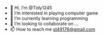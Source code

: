 - 👋 Hi, I’m @Tidy1245
- 👀 I’m interested in playing computer game 
- 🌱 I’m currently learning programming
- 💞️ I’m looking to collaborate on ...
- 📫 How to reach me st49176@gmail.com

<!---
Tidy1245/Tidy1245 is a ✨ special ✨ repository because its `README.md` (this file) appears on your GitHub profile.
You can click the Preview link to take a look at your changes.
--->

